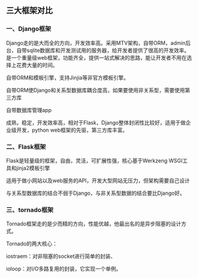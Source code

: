 ## 三大框架对比

### 一、Django框架

Django走的是大而全的方向，开发效率高。采用MTV架构，自带ORM，admin后台，自带sqlite数据库和开发测试用的服务器，给开发者提供了很高的开发效率。是一个重量级web框架，功能齐全，提供一站式解决的思路，能让开发者不用在选择上花费大量的时间。

自带ORM和模板引擎，支持Jinjia等非官方模板引擎。

自带ORM使Django和关系型数据库耦合度高，如果要使用非关系型，需要使用第三方库

自带数据库管理app

成熟，稳定，开发效率高，相对于Flask，Django整体封闭性比较好，适用于做企业级开发，python web框架的先驱，第三方库丰富。

### 二、Flask框架

Flask是轻量级的框架，自由，灵活，可扩展性强，核心基于Werkzeng WSGI工具和jinja2模板引擎

适用于做小网站以及web服务的API，开发大型网站无压力，但架构需要自己设计

与关系型数据库的结合不弱于Django，与非关系型数据的结合要比Django好。

### 三、tornado框架

Tornado框架走的是少而精的方向，性能优越，他最出名的是异步阻塞的设计方式。

Tornado的两大核心：

iostraem：对非阻塞的socket进行简单的封装、

ioloop：对I/O多路复用的封装，它实现一个单例。